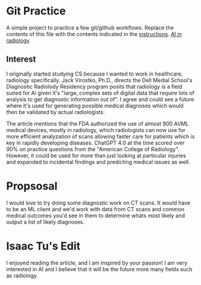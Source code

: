 # Git Practice
A simple project to practice a few git/github workflows.  Replace the contents of this file with the contents indicated in the [instructions](./instructions.md).
[AI in radiology](https://dellmed.utexas.edu/news/shaping-ais-place-in-radiology)

## Interest
I originally started studying CS because I wanted to work in healthcare, radiology specifically. Jack Virostko, Ph.D., directs the Dell Medial School's Diagnostic Radiolody Residency program posits that radiology is a field suited for Ai given it's "large, complex sets of digital data that require lots of analysis to get diagnostic information out of". I agree and could see a future where it's used for generating possible medical diagnoses which would then be validated by actual radiologists.

The article mentions that the FDA authorized the use of almost 900 AI/ML medical devices, mostly in radiology, which radiologists can now use for more efficient analyzation of scans allowing faster care for patients which is key in rapidly developing diseases. ChatGPT 4.0 at the time scored over 90% on practice questions from the "American College of Radiology". However, it could be used for more than just looking at particular injuries and expanded to incidental findings and predicting medical issues as well. 

# Propsosal
I would love to try doing some diagnostic work on CT scans. It would have to be an ML client and we'd work with data from CT scans and common medical outcomes you'd see in them to determine whats most likely and output a list of likely diagnoses.


# Isaac Tu's Edit
I enjoyed reading the article, and I am inspired by your passion! I am very interested in AI and I believe that it will be the future more many fields such as radiology.